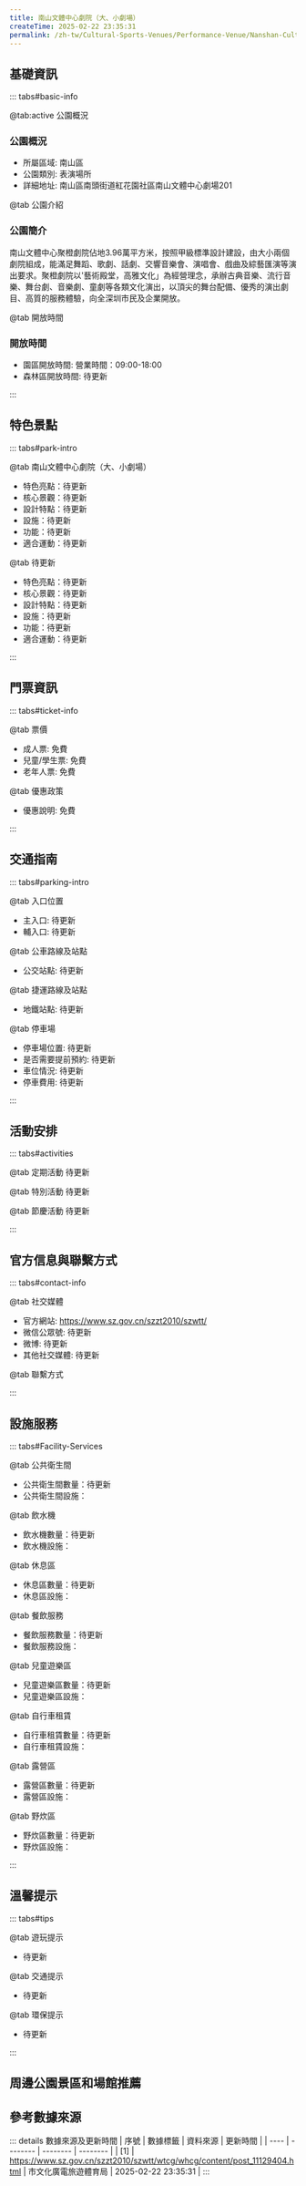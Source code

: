```yaml
---
title: 南山文體中心劇院（大、小劇場）
createTime: 2025-02-22 23:35:31
permalink: /zh-tw/Cultural-Sports-Venues/Performance-Venue/Nanshan-Cultural-and-Sports-Center-Theater-(large-and-small-theaters)/
---
```



<script setup>
import ImageSwiper from '/.vuepress/theme/components/ImageSwiper.vue'
// 轮播图数据
const swiperItems = [
    {
                link: 'https://www.sz.gov.cn/img/4/4097/4097585/11129404.png',
                title: '南山文體中心劇院（大、小劇場）',
                description: '南山文體中心聚橙劇院佔地3.96萬平方米，按照甲級標準設計建設，由大小兩個劇院組成，能滿足舞蹈、歌劇、話劇、交響音樂會、演唱會、戲曲及綜藝匯演等演出要求。聚橙劇院以'藝術殿堂，高雅文化」為經營理念，承...',
                author: '市文化廣電旅遊體育局',
                date: '2025/02/23'
                },
  {
                link: 'https://www.sz.gov.cn/img/4/4097/4097585/11129404.png',
                title: '南山文體中心劇院（大、小劇場）',
                description: '南山文體中心聚橙劇院佔地3.96萬平方米，按照甲級標準設計建設，由大小兩個劇院組成，能滿足舞蹈、歌劇、話劇、交響音樂會、演唱會、戲曲及綜藝匯演等演出要求。聚橙劇院以'藝術殿堂，高雅文化」為經營理念，承...',
                author: '市文化廣電旅遊體育局',
                date: '2025/02/23'
                }
]
// 配置项
const swiperConfig = {
  height: 500,
  showInfo: true
}
</script>
<!-- 轮播图组件 -->
<ImageSwiper :items="swiperItems" :config="swiperConfig" />



## 基礎資訊

::: tabs#basic-info

@tab:active 公園概況
### 公園概況
- 所屬區域: 南山區
- 公園類別: 表演場所
- 詳細地址: 南山區南頭街道紅花園社區南山文體中心劇場201

@tab 公園介紹
### 公園簡介
南山文體中心聚橙劇院佔地3.96萬平方米，按照甲級標準設計建設，由大小兩個劇院組成，能滿足舞蹈、歌劇、話劇、交響音樂會、演唱會、戲曲及綜藝匯演等演出要求。聚橙劇院以'藝術殿堂，高雅文化」為經營理念，承辦古典音樂、流行音樂、舞台劇、音樂劇、童劇等各類文化演出，以頂尖的舞台配備、優秀的演出劇目、高質的服務體驗，向全深圳市民及企業開放。

@tab 開放時間
### 開放時間
- 園區開放時間: 營業時間：09:00-18:00
- 森林區開放時間: 待更新

:::

## 特色景點

::: tabs#park-intro

@tab 南山文體中心劇院（大、小劇場）
<ImageCard
image="https://www.sz.gov.cn/img/4/4097/4097585/11129404.png"
    title="南山文體中心劇院（大、小劇場）"
    description="南山文體中心聚橙劇院佔地3.96萬平方米，按照甲級標準設計建設，由大小兩個劇院組成，能滿足舞蹈、歌劇、話劇、交響音樂會、演唱會、戲曲及綜藝匯演等演出要求。聚橙劇院以'藝術殿堂，高雅文化」為經營理念，承辦古典音樂、流行音樂、舞台劇、音樂劇、童劇等各類文化演出，以頂尖的舞台配備、優秀的演出劇目、高質的服務體驗，向全深圳市民及企業開放。"
    date=""
    author="市文化廣電旅遊體育局"
/>


- 特色亮點：待更新
- 核心景觀：待更新
- 設計特點：待更新
- 設施：待更新
- 功能：待更新
- 適合運動：待更新

@tab 待更新
<ImageCard
image="https://www.sz.gov.cn/img/4/4097/4097585/11129404.png"
    title="南山文體中心劇院（大、小劇場）"
    description="南山文體中心聚橙劇院佔地3.96萬平方米，按照甲級標準設計建設，由大小兩個劇院組成，能滿足舞蹈、歌劇、話劇、交響音樂會、演唱會、戲曲及綜藝匯演等演出要求。聚橙劇院以'藝術殿堂，高雅文化」為經營理念，承辦古典音樂、流行音樂、舞台劇、音樂劇、童劇等各類文化演出，以頂尖的舞台配備、優秀的演出劇目、高質的服務體驗，向全深圳市民及企業開放。"
    date=""
    author="市文化廣電旅遊體育局"
/>


- 特色亮點：待更新
- 核心景觀：待更新
- 設計特點：待更新
- 設施：待更新
- 功能：待更新
- 適合運動：待更新

:::

## 門票資訊

::: tabs#ticket-info

@tab 票價
- 成人票: 免費
- 兒童/學生票: 免費
- 老年人票: 免費

@tab 優惠政策
- 優惠說明: 免費

:::

## 交通指南

::: tabs#parking-intro

@tab 入口位置
- 主入口: 待更新
- 輔入口: 待更新

@tab 公車路線及站點
- 公交站點: 待更新

@tab 捷運路線及站點
- 地鐵站點: 待更新

@tab 停車場
- 停車場位置: 待更新
- 是否需要提前預約: 待更新
- 車位情況: 待更新
- 停車費用: 待更新

:::

## 活動安排

::: tabs#activities

@tab 定期活動
待更新

@tab 特別活動
待更新

@tab 節慶活動
待更新

:::

## 官方信息與聯繫方式

::: tabs#contact-info

@tab 社交媒體
- 官方網站: https://www.sz.gov.cn/szzt2010/szwtt/
- 微信公眾號: 待更新
- 微博: 待更新
- 其他社交媒體: 待更新

@tab 聯繫方式

:::

## 設施服務

::: tabs#Facility-Services

@tab 公共衛生間
- 公共衛生間數量：待更新
- 公共衛生間設施：

@tab 飲水機
- 飲水機數量：待更新
- 飲水機設施：

@tab 休息區
- 休息區數量：待更新
- 休息區設施：

@tab 餐飲服務
- 餐飲服務數量：待更新
- 餐飲服務設施：

@tab 兒童遊樂區
- 兒童遊樂區數量：待更新
- 兒童遊樂區設施：

@tab 自行車租賃
- 自行車租賃數量：待更新
- 自行車租賃設施：

@tab 露營區
- 露營區數量：待更新
- 露營區設施：

@tab 野炊區
- 野炊區數量：待更新
- 野炊區設施：

:::

## 溫馨提示

::: tabs#tips

@tab 遊玩提示
- 待更新

@tab 交通提示
- 待更新

@tab 環保提示
- 待更新

:::

## 周邊公園景區和場館推薦

<CardGrid>
  <ImageCard
        image="https://www.sz.gov.cn/img/4/4223/4223078/11668510.png"
        title="蛇口風華大劇院"
        description="風華大劇院建立於1994年，分別於2008 年、2019年兩度進行翻修改造，其歷史與蛇口地區發展緊密連結。劇院位於蛇口成熟生活區內，毗鄰四海公園、運動場、商圈及多所學校，立足社區，致力於為本地居民提供豐富多彩的演出節目。曾多次承接國內外著名表演團體及文藝界名人、舉辦電影首映等。劇院總計面積3700 平方米，觀眾廳席設1373座，座位分佈合理，舞台寬大，視覺良好，設施設備齊全且性能一流，是舉辦各類演出、演唱會、兒童劇、企業年會、發布會的理想場所。"
        href="/zh-tw/Cultural-Sports-Venues/Performance-Venue/Shekou-Fenghua-Theater/"
        author="待更新"
        date="2025/01/02"
      />
      <ImageCard
        image="https://www.sz.gov.cn/img/4/4223/4223078/11668510.png"
        title="蛇口風華大劇院"
        description="風華大劇院建立於1994年，分別於2008 年、2019年兩度進行翻修改造，其歷史與蛇口地區發展緊密連結。劇院位於蛇口成熟生活區內，毗鄰四海公園、運動場、商圈及多所學校，立足社區，致力於為本地居民提供豐富多彩的演出節目。曾多次承接國內外著名表演團體及文藝界名人、舉辦電影首映等。劇院總計面積3700 平方米，觀眾廳席設1373座，座位分佈合理，舞台寬大，視覺良好，設施設備齊全且性能一流，是舉辦各類演出、演唱會、兒童劇、企業年會、發布會的理想場所。"
        href="/zh-tw/Cultural-Sports-Venues/Performance-Venue/Shekou-Fenghua-Theater/"
        author="待更新"
        date="2025/01/02"
      />
    </CardGrid>


## 參考數據來源

::: details 數據來源及更新時間
| 序號 | 數據標籤 | 資料來源 | 更新時間 |
| ---- | -------- | -------- | -------- |
| [1] | https://www.sz.gov.cn/szzt2010/szwtt/wtcg/whcg/content/post_11129404.html | 市文化廣電旅遊體育局 | 2025-02-22 23:35:31 |
:::

